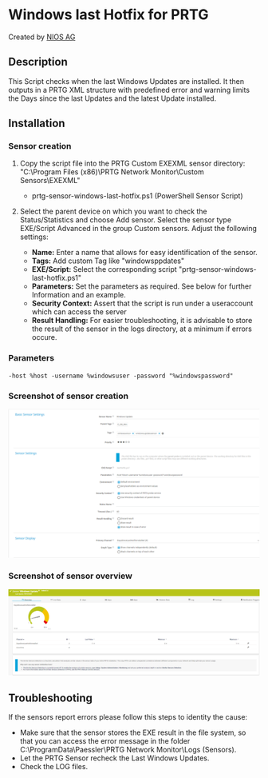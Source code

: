 # Windows last Hotfix for PRTG
 Created by [NIOS AG](https://nios.ch)
 
 ## Description
This Script checks when the last Windows Updates are installed. It then outputs in a PRTG XML structure with predefined error and warning limits the Days since the last Updates and the latest Update installed.

## Installation
### Sensor creation
 1. Copy the script file into the PRTG Custom EXEXML sensor directory:
    "C:\Program Files (x86)\PRTG Network Monitor\Custom Sensors\EXEXML"

	- prtg-sensor-windows-last-hotfix.ps1 (PowerShell Sensor Script)

 2. Select the parent device on which you want to check the Status/Statistics and choose Add sensor. Select the sensor type EXE/Script Advanced in the group Custom sensors. Adjust the following settings:

	- **Name:** Enter a name that allows for easy identification of the sensor.
	- **Tags:** Add custom Tag like "windowsppdates"
	- **EXE/Script:** Select the corresponding script "prtg-sensor-windows-last-hotfix.ps1"
	- **Parameters:** Set the parameters as required. See below for further Information and an example.
	- **Security Context:** Assert that the script is run under a useraccount which can access the server
	- **Result Handling:** For easier troubleshooting, it is advisable to store the result of the sensor in the logs directory, at a minimum if errors occure.

### Parameters
    -host %host -username %windowsuser -password "%windowspassword"

### Screenshot of sensor creation
![Windows Update Sensor Configuration](https://github.com/NIOSAG/prtg-sensor-last-windows-updates/blob/main/prtg-sensor-last-windows-updates.PNG?raw=true "Sensor Configuration")

### Screenshot of sensor overview
![Windows Update Sensor Overview](https://github.com/NIOSAG/prtg-sensor-last-windows-updates/blob/main/prtg-sensor-last-windows-updates-overview.PNG?raw=true "Sensor Details")

## Troubleshooting
If the sensors report errors please follow this steps to identity the cause:

- Make sure that the sensor stores the EXE result in the file system, so that you can access the error message in the folder C:\ProgramData\Paessler\PRTG Network Monitor\Logs (Sensors).
- Let the PRTG Sensor recheck the Last Windows Updates.
- Check the LOG files.
